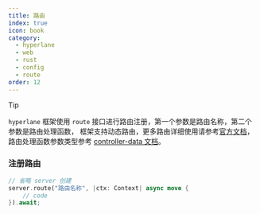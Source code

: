 ```yaml
---
title: 路由
index: true
icon: book
category:
  - hyperlane
  - web
  - rust
  - config
  - route
order: 12
---
```


<Share colorful />

> [!tip]
>
> `hyperlane` 框架使用 `route` 接口进行路由注册，第一个参数是路由名称，第二个参数是路由处理函数，
> 框架支持动态路由，更多路由详细使用请参考[官方文档](../usage-introduction/route.md)，
> 路由处理函数参数类型参考 [controller-data 文档](../type/controller-data.md)。

### 注册路由

```rust
// 省略 server 创建
server.route("路由名称", |ctx: Context| async move {
    // code
}).await;
```

<Bottom />
